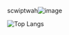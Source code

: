 scwiptwah![image](https://user-images.githubusercontent.com/118191333/219940210-e9f10843-c157-4a00-81a0-e34fc4ed527f.png)




![Top Langs](https://github-readme-stats.vercel.app/api/top-langs/?username=w3irddy&layout=demo)
